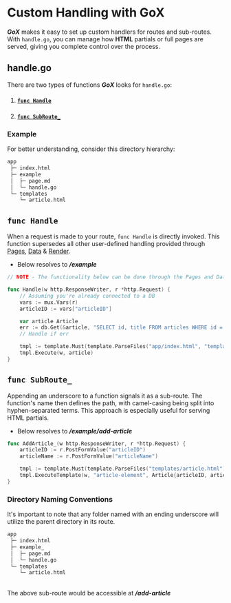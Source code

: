 # Custom Handling with GoX

*__GoX__* makes it easy to set up custom handlers for routes and sub-routes. With `handle.go`, you can manage how __HTML__ partials or full pages are served, giving you complete control over the process.

## handle.go

There are two types of functions *__GoX__* looks for  `handle.go`:

1. #### [`func Handle`](#func-handle)
2. #### [`func SubRoute_`](#func-subroute-)

### Example

For better understanding, consider this directory hierarchy:
```bash
app
 ├─ index.html
 ├─ example
 │  ├─ page.md
 │  └─ handle.go
 └─ templates
    └─ article.html
```

## `func Handle`

When a request is made to your route, `func Handle` is directly invoked. This function supersedes all other user-defined handling provided through [Pages](#pages), [Data](#data-handling) & [Render](#custom-rendering).

- Below resolves to
__*/example*__

```go
// NOTE - The functionality below can be done through the Pages and Data

func Handle(w http.ResponseWriter, r *http.Request) {
	// Assuming you're already connected to a DB 
	vars := mux.Vars(r)
	articleID := vars["articleID"]

	var article Article
	err := db.Get(&article, "SELECT id, title FROM articles WHERE id = $1", articleID)
	// Handle if err

	tmpl := template.Must(template.ParseFiles("app/index.html", "templates/article.html"))
	tmpl.Execute(w, article)
}
```

## `func SubRoute_`

Appending an underscore to a function signals it as a sub-route. The function's name then defines the path, with camel-casing being split into hyphen-separated terms. This approach is especially useful for serving HTML partials.

- Below resolves to
__*/example/add-article*__


```go
func AddArticle_(w http.ResponseWriter, r *http.Request) {
	articleID := r.PostFormValue("articleID")
	articleName := r.PostFormValue("articleName")

	tmpl := template.Must(template.ParseFiles("templates/article.html"))
	tmpl.ExecuteTemplate(w, "article-element", Article{articleID, articleName})
}
```

### Directory Naming Conventions

It's important to note that any folder named with an ending underscore will utilize the parent directory in its route.

```bash
app
 ├─ index.html
 ├─ example_
 │  ├─ page.md
 │  └─ handle.go
 └─ templates
    └─ article.html
```

\
The above sub-route would be accessible at __*/add-article*__  